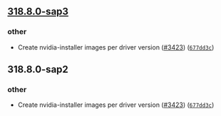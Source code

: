 
## [318.8.0-sap3](https://github.wdf.sap.corp/ICN-ML/aicore/compare/rel/system-services/nvidia-installer/nvidia-installer-470.82.01/318.8.0-sap2...rel/system-services/nvidia-installer/nvidia-installer-470.82.01/318.8.0-sap3)
### other
* Create nvidia-installer images per driver version ([#3423](https://github.wdf.sap.corp/ICN-ML/aicore/pull/3423)) ([`677dd3c`](https://github.wdf.sap.corp/ICN-ML/aicore/commit/677dd3c445c2e740c1d5f3c8dd224dd440188170))


## 318.8.0-sap2
### other
* Create nvidia-installer images per driver version ([#3423](https://github.wdf.sap.corp/ICN-ML/aicore/pull/3423)) ([`677dd3c`](https://github.wdf.sap.corp/ICN-ML/aicore/commit/677dd3c445c2e740c1d5f3c8dd224dd440188170))

